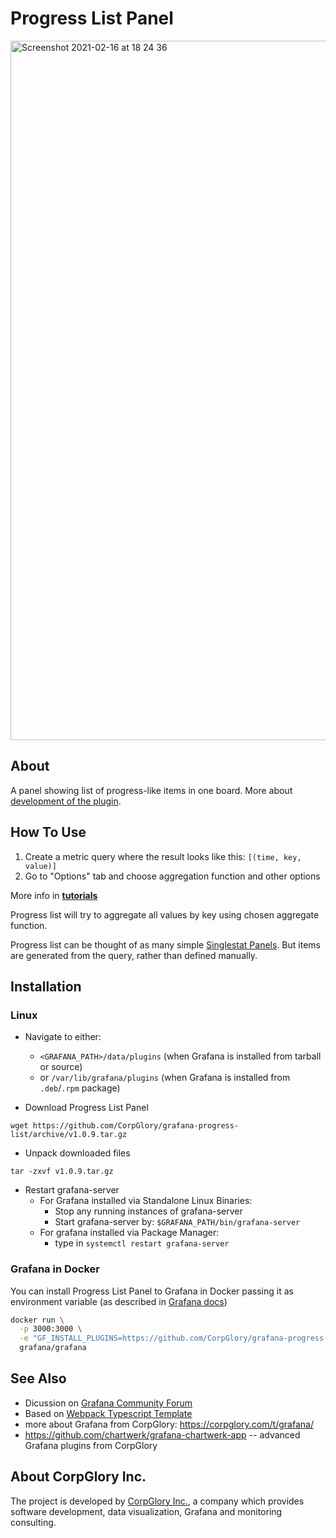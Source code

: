 # Progress List Panel

<img width="1119" alt="Screenshot 2021-02-16 at 18 24 36" src="https://user-images.githubusercontent.com/66464000/108075841-41640500-7084-11eb-9492-6e958d414b82.png">

## About

A panel showing list of progress-like items in one board. More about [development of the plugin](https://corpglory.com/s/grafana-progress-list/).

## How To Use

1. Create a metric query where the result looks like this: `[(time, key, value)]`
2. Go to "Options" tab and choose aggregation function and other options

More info in [**tutorials**](https://github.com/CorpGlory/grafana-progress-list/wiki)

Progress list will try to aggregate all values by key using chosen aggregate function.

Progress list can be thought of as many simple [Singlestat Panels](http://docs.grafana.org/features/panels/singlestat/). But items are generated from the query, rather than defined manually.


## Installation

### Linux
- Navigate to either: 
  - `<GRAFANA_PATH>/data/plugins` (when Grafana is installed from tarball or source) 
  - or `/var/lib/grafana/plugins` (when Grafana is installed from `.deb`/`.rpm` package)

- Download Progress List Panel
```
wget https://github.com/CorpGlory/grafana-progress-list/archive/v1.0.9.tar.gz
```

- Unpack downloaded files
```
tar -zxvf v1.0.9.tar.gz
```

- Restart grafana-server
  - For Grafana installed via Standalone Linux Binaries:
    - Stop any running instances of grafana-server
    - Start grafana-server by:
      ```$GRAFANA_PATH/bin/grafana-server```
  - For grafana installed via Package Manager:
    - type in ```systemctl restart grafana-server```

### Grafana in Docker
You can install Progress List Panel to Grafana in Docker passing it as environment variable (as described in [Grafana docs](http://docs.grafana.org/installation/docker/#installing-plugins-from-other-sources))

```bash
docker run \
  -p 3000:3000 \
  -e "GF_INSTALL_PLUGINS=https://github.com/CorpGlory/grafana-progress-list/archive/v1.0.9.zip;corpglory-progresslist-panel" \
  grafana/grafana
```

## See Also
* Dicussion on [Grafana Community Forum](https://community.grafana.com/t/progress-list-panel/3286)
* Based on [Webpack Typescript Template](https://github.com/CorpGlory/grafana-plugin-template-webpack-typescript)
* more about Grafana from CorpGlory: https://corpglory.com/t/grafana/
* https://github.com/chartwerk/grafana-chartwerk-app -- advanced Grafana plugins from CorpGlory

## About CorpGlory Inc.
The project is developed by [CorpGlory Inc.](https://corpglory.com/), a company which provides software development, data visualization, Grafana and monitoring consulting.
